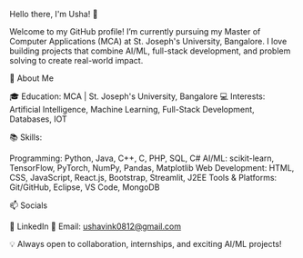 Hello there, I'm Usha! 👋

Welcome to my GitHub profile! I’m currently pursuing my Master of Computer Applications (MCA) at St. Joseph's University, Bangalore. I love building projects that combine AI/ML, full-stack development, and problem solving to create real-world impact.

🌟 About Me

🎓 Education: MCA | St. Joseph's University, Bangalore
💻 Interests: Artificial Intelligence, Machine Learning, Full-Stack Development, Databases, IOT

📚 Skills:

Programming: Python, Java, C++, C, PHP, SQL, C#
AI/ML: scikit-learn, TensorFlow, PyTorch, NumPy, Pandas, Matplotlib
Web Development: HTML, CSS, JavaScript, React.js, Bootstrap, Streamlit, J2EE
Tools & Platforms: Git/GitHub, Eclipse, VS Code, MongoDB


📫 Socials

🔗 LinkedIn
📧 Email: ushavink0812@gmail.com

💡 Always open to collaboration, internships, and exciting AI/ML projects!
